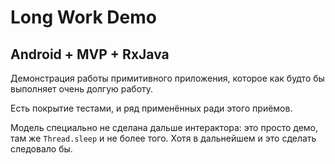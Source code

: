 # Long Work Demo
## Android + MVP + RxJava

Демонстрация работы примитивного приложения, которое как будто бы выполняет очень
долгую работу.

Есть покрытие тестами, и ряд применённых ради этого приёмов.

Модель специально не сделана дальше интерактора: это просто демо, там же
```Thread.sleep``` и не более того. Хотя в дальнейшем и это сделать следовало бы.